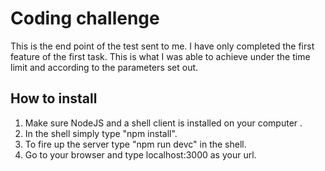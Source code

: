 # Coding challenge

 This is the end point of the test sent to me. I have only completed the first feature of the first task. This is what I was able to achieve under the time limit and according to the parameters set out.

 ## How to install

 1. Make sure NodeJS and a shell client  is installed on your computer .
 2. In the shell simply type "npm install".
 3. To fire up the server type "npm run devc" in the shell.
 4. Go to your browser and type localhost:3000 as your url.
